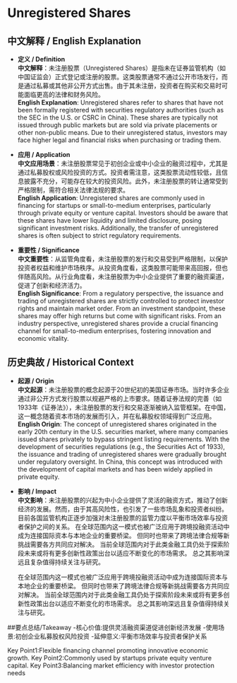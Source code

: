 # Unregistered Shares

## 中文解释 / English Explanation

* **定义 / Definition**  
  **中文解释**：未注册股票（Unregistered Shares）是指未在证券监管机构（如中国证监会）正式登记或注册的股票。这类股票通常不通过公开市场发行，而是通过私募或其他非公开方式出售。由于其未注册，投资者在购买和交易时可能面临更高的法律和财务风险。  
  **English Explanation**: Unregistered shares refer to shares that have not been formally registered with securities regulatory authorities (such as the SEC in the U.S. or CSRC in China). These shares are typically not issued through public markets but are sold via private placements or other non-public means. Due to their unregistered status, investors may face higher legal and financial risks when purchasing or trading them.

* **应用 / Application**  
  **中文应用场景**：未注册股票常见于初创企业或中小企业的融资过程中，尤其是通过私募股权或风险投资的方式。投资者需注意，这类股票流动性较低，且信息披露不充分，可能存在较大的投资风险。此外，未注册股票的转让通常受到严格限制，需符合相关法律法规的要求。  
  **English Application**: Unregistered shares are commonly used in financing for startups or small-to-medium enterprises, particularly through private equity or venture capital. Investors should be aware that these shares have lower liquidity and limited disclosure, posing significant investment risks. Additionally, the transfer of unregistered shares is often subject to strict regulatory requirements.

* **重要性 / Significance**  
  **中文重要性**：从监管角度看，未注册股票的发行和交易受到严格限制，以保护投资者权益和维护市场秩序。从投资角度看，这类股票可能带来高回报，但也伴随高风险。从行业角度看，未注册股票为中小企业提供了重要的融资渠道，促进了创新和经济活力。  
  **English Significance**: From a regulatory perspective, the issuance and trading of unregistered shares are strictly controlled to protect investor rights and maintain market order. From an investment standpoint, these shares may offer high returns but come with significant risks. From an industry perspective, unregistered shares provide a crucial financing channel for small-to-medium enterprises, fostering innovation and economic vitality.

## 历史典故 / Historical Context

* **起源 / Origin**  
  **中文起源**：未注册股票的概念起源于20世纪初的美国证券市场。当时许多企业通过非公开方式发行股票以规避严格的上市要求。随着证券法规的完善（如1933年《证券法》），未注册股票的发行和交易逐渐被纳入监管框架。在中国，这一概念随着资本市场的发展而引入，并在私募股权领域得到广泛应用。  
  **English Origin**: The concept of unregistered shares originated in the early 20th century in the U.S. securities market, where many companies issued shares privately to bypass stringent listing requirements. With the development of securities regulations (e.g., the Securities Act of 1933), the issuance and trading of unregistered shares were gradually brought under regulatory oversight. In China, this concept was introduced with the development of capital markets and has been widely applied in private equity.

* **影响 / Impact**  
  **中文影响**：未注册股票的兴起为中小企业提供了灵活的融资方式，推动了创新经济的发展。然而，由于其高风险性，也引发了一些市场乱象和投资者纠纷。目前各国监管机构正逐步加强对未注册股票的监管力度以平衡市场效率与投资者保护之间的关系。
  在全球范围内这一模式也被广泛应用于跨境投融资活动中成为连接国际资本与本地企业的重要桥梁。
  但同时也带来了跨境法律合规等新挑战需要各方共同应对解决。
  当前全球范围内对于此类金融工具仍处于探索阶段未来或将有更多创新性政策出台以适应不断变化的市场需求。
  总之其影响深远且复杂值得持续关注与研究。

  在全球范围内这一模式也被广泛应用于跨境投融资活动中成为连接国际资本与本地企业的重要桥梁。
  但同时也带来了跨境法律合规等新挑战需要各方共同应对解决。
  当前全球范围内对于此类金融工具仍处于探索阶段未来或将有更多创新性政策出台以适应不断变化的市场需求。
  总之其影响深远且复杂值得持续关注与研究。

##要点总结/Takeaway
-核心价值:提供灵活融资渠道促进创新经济发展
-使用场景:初创企业私募股权风险投资
-延伸意义:平衡市场效率与投资者保护关系

Key Point1:Flexible financing channel promoting innovative economic growth.
Key Point2:Commonly used by startups private equity venture capital.
Key Point3:Balancing market efficiency with investor protection needs